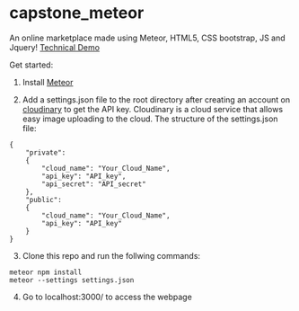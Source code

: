 # capstone_meteor
An online marketplace made using Meteor, HTML5, CSS bootstrap, JS and Jquery!
[Technical Demo](https://coursera-assessments.s3.amazonaws.com/assessments/1593970949241/127dd0ee-bc6c-4e4a-9553-56848d15c69a/Presentation.mp4)

Get started:
1. Install [Meteor](https://www.meteor.com/install)

2. Add a settings.json file to the root directory after creating an account on [cloudinary](https://cloudinary.com/) to get the API key. Cloudinary is a cloud service that allows easy image uploading to the cloud. The structure of the settings.json file:
```
{
	"private": 
	{
		"cloud_name": "Your_Cloud_Name",
		"api_key": "API_key",
		"api_secret": "API_secret"
	},
	"public": 
	{
		"cloud_name": "Your_Cloud_Name",
		"api_key": "API_key"
	}
}
```

3. Clone this repo and run the follwing commands:
```
meteor npm install
meteor --settings settings.json
```

4. Go to localhost:3000/ to access the webpage
